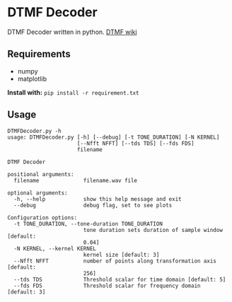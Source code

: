 DTMF Decoder
============
DTMF Decoder written in python.
[DTMF wiki](https://en.wikipedia.org/wiki/Dual-tone_multi-frequency_signaling)

Requirements
------------
* numpy
* matplotlib

**Install with:**
`pip install -r requirement.txt`

Usage
-----
```
DTMFDecoder.py -h
usage: DTMFDecoder.py [-h] [--debug] [-t TONE_DURATION] [-N KERNEL]
                      [--Nfft NFFT] [--tds TDS] [--fds FDS]
                      filename

DTMF Decoder

positional arguments:
  filename              filename.wav file

optional arguments:
  -h, --help            show this help message and exit
  --debug               debug flag, set to see plots

Configuration options:
  -t TONE_DURATION, --tone-duration TONE_DURATION
                        tone duration sets duration of sample window [default:
                        0.04]
  -N KERNEL, --kernel KERNEL
                        kernel size [default: 3]
  --Nfft NFFT           number of points along transformation axis [default:
                        256]
  --tds TDS             Threshold scalar for time domain [default: 5]
  --fds FDS             Threshold scalar for frequency domain [default: 3]
```
